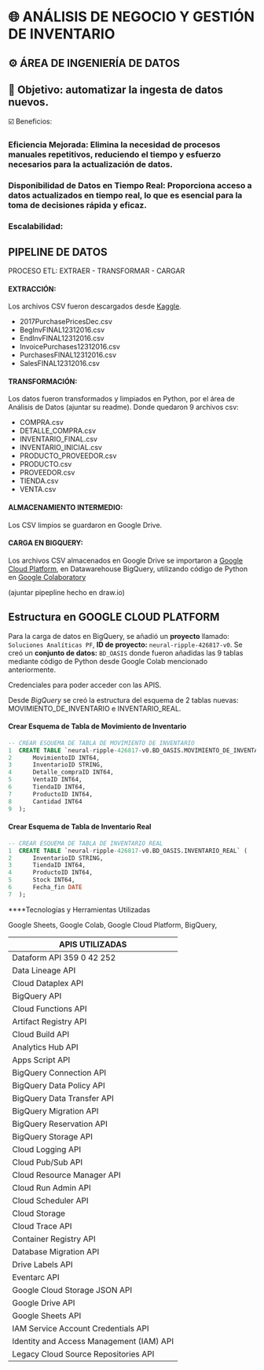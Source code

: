 # 🌐 ANÁLISIS DE NEGOCIO Y GESTIÓN DE INVENTARIO

## ⚙️ ÁREA DE INGENIERÍA DE DATOS

## 🎯 Objetivo: automatizar la ingesta de datos nuevos. 

☑️ Beneficios: 

### **Eficiencia Mejorada:** Elimina la necesidad de procesos manuales repetitivos, reduciendo el tiempo y esfuerzo necesarios para la actualización de datos.

### **Disponibilidad de Datos en Tiempo Real:** Proporciona acceso a datos actualizados en tiempo real, lo que es esencial para la toma de decisiones rápida y eficaz.

### **Escalabilidad:** 


## PIPELINE DE DATOS

PROCESO ETL: EXTRAER - TRANSFORMAR - CARGAR

#### EXTRACCIÓN:
Los archivos CSV fueron descargados desde [Kaggle](https://www.kaggle.com/datasets/bhanupratapbiswas/inventory-analysis-case-study). 
- 2017PurchasePricesDec.csv
- BegInvFINAL12312016.csv
- EndInvFINAL12312016.csv
- InvoicePurchases12312016.csv
- PurchasesFINAL12312016.csv
- SalesFINAL12312016.csv

#### TRANSFORMACIÓN: 
Los datos fueron transformados y limpiados en Python, por el área de Análisis de Datos (ajuntar su readme). Donde quedaron 9 archivos csv: 
- COMPRA.csv
- DETALLE_COMPRA.csv
- INVENTARIO_FINAL.csv
- INVENTARIO_INICIAL.csv
- PRODUCTO_PROVEEDOR.csv
- PRODUCTO.csv
- PROVEEDOR.csv
- TIENDA.csv
- VENTA.csv

#### ALMACENAMIENTO INTERMEDIO:
Los CSV limpios se guardaron en Google Drive.

#### CARGA EN BIGQUERY: 
Los archivos CSV almacenados en Google Drive se importaron a [Google Cloud Platform](https://cloud.google.com/?_gl=1*6gcnrv*_up*MQ..&gclid=CjwKCAjw-O6zBhASEiwAOHeGxXc4YZx6SNH1EHwvQgGmacSJnslZSK8XEbOaI-IYDAFV-nnJz4emIxoCwYcQAvD_BwE&gclsrc=aw.ds&hl=es_419), en Datawarehouse BigQuery, utilizando código de Python en [Google Colaboratory](https://colab.research.google.com/drive/1j-HrMwga8oIaSLumfFZ1qPX-bo347MU1) 

(ajuntar pipepline hecho en draw.io) 


## Estructura en GOOGLE CLOUD PLATFORM

Para la carga de datos en BigQuery, se añadió un **proyecto** llamado: `Soluciones Analíticas PF`, **ID de proyecto:** `neural-ripple-426817-v0`. Se creó un **conjunto de datos:** `BD_OASIS` donde fueron añadidas las 9 tablas mediante código de Python desde Google Colab mencionado anteriormente.

Credenciales para poder acceder con las APIS. 

Desde *BigQuery* se creó la estructura del esquema de 2 tablas nuevas: MOVIMIENTO_DE_INVENTARIO e INVENTARIO_REAL. 

#### Crear Esquema de Tabla de Movimiento de Inventario

```sql
-- CREAR ESQUEMA DE TABLA DE MOVIMIENTO DE INVENTARIO
1  CREATE TABLE `neural-ripple-426817-v0.BD_OASIS.MOVIMIENTO_DE_INVENTARIO` (
2      MovimientoID INT64,
3      InventarioID STRING,
4      Detalle_compraID INT64,
5      VentaID INT64,
6      TiendaID INT64,
7      ProductoID INT64,
8      Cantidad INT64
9  );
```

#### Crear Esquema de Tabla de Inventario Real

```sql
-- CREAR ESQUEMA DE TABLA DE INVENTARIO REAL
1  CREATE TABLE `neural-ripple-426817-v0.BD_OASIS.INVENTARIO_REAL` (
2      InventarioID STRING,
3      TiendaID INT64,
4      ProductoID INT64,
5      Stock INT64,
6      Fecha_fin DATE
7  );
```









****Tecnologías y Herramientas Utilizadas

Google Sheets, Google Colab, Google Cloud Platform, BigQuery, 


|    **APIS UTILIZADAS**      |
| --------------------------- | 
|Dataform API	359	0	42	252	  |
|Data Lineage API	            |
|Cloud Dataplex API		        |
|BigQuery API	                |
|Cloud Functions API		      |
|Artifact Registry API		    |
|Cloud Build API		          |
|Analytics Hub API					  |
|Apps Script API					    |
|BigQuery Connection API		  |			
|BigQuery Data Policy API		  |			
|BigQuery Data Transfer API   |					
|BigQuery Migration API		    |			
|BigQuery Reservation API		  |			
|BigQuery Storage API	        |				
|Cloud Logging API		        |			
|Cloud Pub/Sub API		        |			
|Cloud Resource Manager API		|			
|Cloud Run Admin API	        |				
|Cloud Scheduler API					|
|Cloud Storage					      |
|Cloud Trace API					    |
|Container Registry API				|	
|Database Migration API				|	
|Drive Labels API					    |
|Eventarc API					        |
|Google Cloud Storage JSON API|					
|Google Drive API					    |
|Google Sheets API					  |
|IAM Service Account Credentials API		|			
|Identity and Access Management (IAM) API|					
|Legacy Cloud Source Repositories API|
